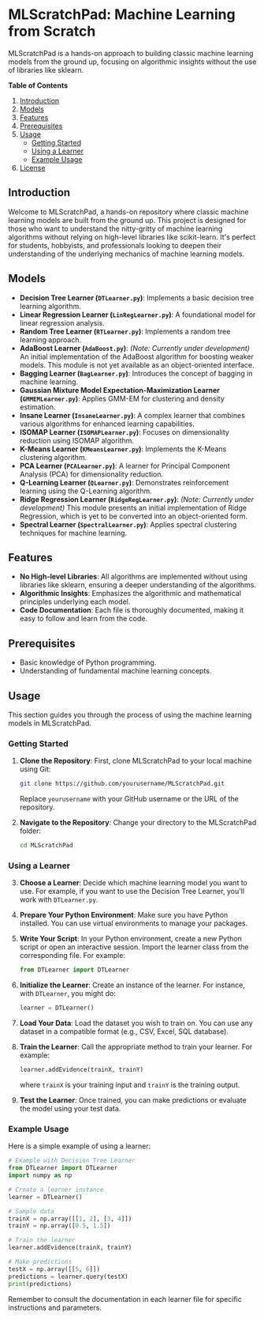 # MLScratchPad: Machine Learning from Scratch
MLScratchPad is a hands-on approach to building classic machine learning models from the ground up, focusing on algorithmic insights without the use of libraries like sklearn.

**Table of Contents**
1. [Introduction](#introduction)
2. [Models](#models)
3. [Features](#features)
4. [Prerequisites](#prerequisites)
5. [Usage](#usage)
   - [Getting Started](#getting-started)
   - [Using a Learner](#using-a-learner)
   - [Example Usage](#example-usage)
6. [License](#license)

## Introduction
Welcome to MLScratchPad, a hands-on repository where classic machine learning models are built from the ground up. This project is designed for those who want to understand the nitty-gritty of machine learning algorithms without relying on high-level libraries like scikit-learn. It's perfect for students, hobbyists, and professionals looking to deepen their understanding of the underlying mechanics of machine learning models.

## Models
- **Decision Tree Learner (`DTLearner.py`)**: Implements a basic decision tree learning algorithm.
- **Linear Regression Learner (`LinRegLearner.py`)**: A foundational model for linear regression analysis.
- **Random Tree Learner (`RTLearner.py`)**: Implements a random tree learning approach.
- **AdaBoost Learner (`AdaBoost.py`)**: *(Note: Currently under development)* An initial implementation of the AdaBoost algorithm for boosting weaker models. This module is not yet available as an object-oriented interface.
- **Bagging Learner (`BagLearner.py`)**: Introduces the concept of bagging in machine learning.
- **Gaussian Mixture Model Expectation-Maximization Learner (`GMMEMLearner.py`)**: Applies GMM-EM for clustering and density estimation.
- **Insane Learner (`InsaneLearner.py`)**: A complex learner that combines various algorithms for enhanced learning capabilities.
- **ISOMAP Learner (`ISOMAPLearner.py`)**: Focuses on dimensionality reduction using ISOMAP algorithm.
- **K-Means Learner (`KMeansLearner.py`)**: Implements the K-Means clustering algorithm.
- **PCA Learner (`PCALearner.py`)**: A learner for Principal Component Analysis (PCA) for dimensionality reduction.
- **Q-Learning Learner (`QLearner.py`)**: Demonstrates reinforcement learning using the Q-Learning algorithm.
- **Ridge Regression Learner (`RidgeRegLearner.py`)**: *(Note: Currently under development)* This module presents an initial implementation of Ridge Regression, which is yet to be converted into an object-oriented form.
- **Spectral Learner (`SpectralLearner.py`)**: Applies spectral clustering techniques for machine learning.

## Features
- **No High-level Libraries**: All algorithms are implemented without using libraries like sklearn, ensuring a deeper understanding of the algorithms.
- **Algorithmic Insights**: Emphasizes the algorithmic and mathematical principles underlying each model.
- **Code Documentation**: Each file is thoroughly documented, making it easy to follow and learn from the code.

## Prerequisites
- Basic knowledge of Python programming.
- Understanding of fundamental machine learning concepts.

## Usage
This section guides you through the process of using the machine learning models in MLScratchPad. 

### Getting Started
1. **Clone the Repository**: First, clone MLScratchPad to your local machine using Git:
   ```bash
   git clone https://github.com/yourusername/MLScratchPad.git
   ```
   Replace `yourusername` with your GitHub username or the URL of the repository.

2. **Navigate to the Repository**: Change your directory to the MLScratchPad folder:
   ```bash
   cd MLScratchPad
   ```

### Using a Learner
3. **Choose a Learner**: Decide which machine learning model you want to use. For example, if you want to use the Decision Tree Learner, you'll work with `DTLearner.py`.

4. **Prepare Your Python Environment**: Make sure you have Python installed. You can use virtual environments to manage your packages.

5. **Write Your Script**: In your Python environment, create a new Python script or open an interactive session. Import the learner class from the corresponding file. For example:
   ```python
   from DTLearner import DTLearner
   ```

6. **Initialize the Learner**: Create an instance of the learner. For instance, with `DTLearner`, you might do:
   ```python
   learner = DTLearner()
   ```

7. **Load Your Data**: Load the dataset you wish to train on. You can use any dataset in a compatible format (e.g., CSV, Excel, SQL database).

8. **Train the Learner**: Call the appropriate method to train your learner. For example:
   ```python
   learner.addEvidence(trainX, trainY)
   ```
   where `trainX` is your training input and `trainY` is the training output.

9. **Test the Learner**: Once trained, you can make predictions or evaluate the model using your test data.

### Example Usage
Here is a simple example of using a learner:
```python
# Example with Decision Tree Learner
from DTLearner import DTLearner
import numpy as np

# Create a learner instance
learner = DTLearner()

# Sample data
trainX = np.array([[1, 2], [3, 4]])
trainY = np.array([0.5, 1.5])

# Train the learner
learner.addEvidence(trainX, trainY)

# Make predictions
testX = np.array([[5, 6]])
predictions = learner.query(testX)
print(predictions)
```

Remember to consult the documentation in each learner file for specific instructions and parameters.
